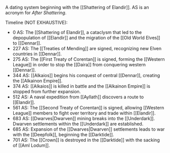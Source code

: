A dating system beginning with the [[Shattering of Elandir]]. AS is an acronym for *After Shattering*.

Timeline (NOT EXHAUSTIVE):
- 0 AS: The [[Shattering of Elandir]], a cataclysm that led to the depopulation of [[Elandir]] and the migration of the [[Old World Elves]] to [[Dennar]].
- 227 AS: The [[Treaties of Mending]] are signed, recognizing new Elven countries in [[Dennar]].
- 275 AS: The [[First Treaty of Corentan]] is signed, forming the [[Western League]] in order to stop the [[Daira]] from conquering western [[Dennar]].
- 344 AS: [[Alkaios]] begins his conquest of central [[Dennar]], creating the [[Alkainon Empire]].
- 374 AS: [[Alkaios]] is killed in battle and the [[Alkainon Empire]] is stopped from further expansion.
- 512 AS: A naval expedition from [[Ayllath]] discovers a route to [[Elandir]].
- 561 AS: The [[Second Treaty of Corentan]] is signed, allowing [[Western League]] members to fight over territory and trade within [[Elandir]].
- 683 AS: [[Dwarves|Dwarven]] mining breaks into the [[Underdark]]. Dwarven settlements within the [[Underdark]] are established.
- 685 AS: Expansion of the [[Dwarves|Dwarven]] settlements leads to war with the [[Deepfolk]], beginning the [[Darktide]].
- 701 AS: The [[Crown]] is destroyed in the [[Darktide]] with the sacking of [[Aml Lodum]].